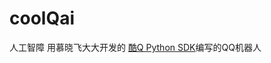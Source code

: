 # coolQai
人工智障
用慕晓飞大大开发的 [酷Q Python SDK](https://gitee.com/muxiaofei/coolq_sdk_x/wikis/pages?sort_id=1427712&doc_id=287242 "酷Q Python SDK")编写的QQ机器人
